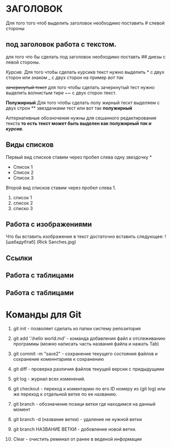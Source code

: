 # ЗАГОЛОВОК 
Для того того чтоб выделить заголовок необходимо поставить # слевой стороны  

## под заголовок работа с текстом.
для того что бы сделать под заголовок необходимо поставть ## диезы с левой стороны.



*Курсив.*
Для того чтобы сделать курсикв текст нужно выделить * с двух сторон или знаком _ с двух сторон на пример _вот так_ 

~~зачеркнутый текст~~ для того чтобы сделать зачеркнутый тест нужно выделить волнистым тире ~~ с двух сторон текст.

**Полужирный** 
Для того  чтобы сделать полу жирный тескт выделяем с двух строн ** звездачками тест или вот так __полужирный__ 

Алтернативные обозночения нужны для сешанного редактирования текста __то есть текст может быть выделен как полужирный *так и курсив.*__

## Виды списков 

Первый вид списков ставим через пробел слева одну звездочку * 
* Список 1
* Список 2 
* Список 3 

Второй вид списков ставим через пробел слева 1.  
1. список 1 
2. список 2
3. списко 3 

## Работа с изображениями 
Что бы вставить изображение в текст достаточно вставить следующее: 
![шабадубтаб] (Rick Sanches.jpg)  

## Ссылки 

## Работа с таблицами 

## Работа с таблицами 



# Команды для Git 

1. git init - позволяет сделать из папки систему репозитория 
2. git add '.\hello world.md' - команда добавления файл к отслеживанию программы (можно написать часть названия файла и нажать Tab)
3. git commit -m "save2" - сохранение текущего состояния файлов и сохранение коменнтариев к сохранению 

4. git diff - проверка различия файлов текущей версии с придыдущими
5. git log - журнал всех изменений.
6. git checkout  - переход к коментарию по его ID номеру из (git log) или же переход к отдельной ветке по ее названию.
7. git branch - обозначение позици ветки где находимся на данный момент 
8. git branch -d (название ветки) - удаление не нужной ветки 
9. git branch НАЗВАНИЕ ВЕТКИ - добовление новой ветки.
10. Clear - очистить реминал от ранее в веденой информации
